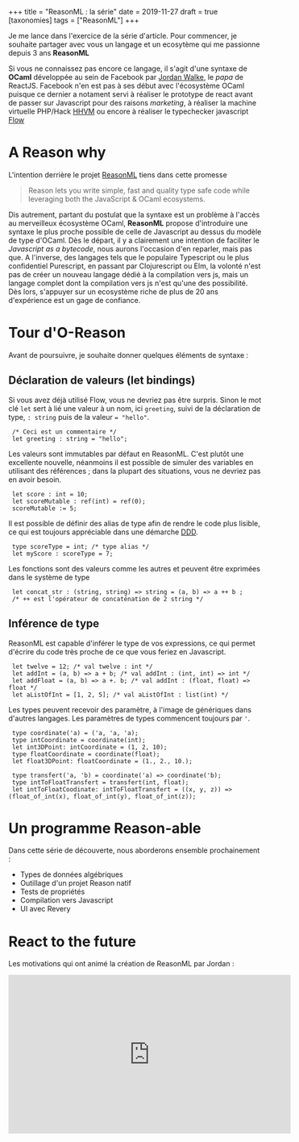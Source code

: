 +++
title = "ReasonML : la série" 
date = 2019-11-27
draft = true
[taxonomies]
tags = ["ReasonML"]
+++

Je me lance dans l'exercice de la série d'article. Pour commencer, je souhaite partager avec vous un langage et un ecosytème qui me passionne depuis 3 ans **ReasonML**

Si vous ne connaissez pas encore ce langage, il s'agit d'une syntaxe de **OCaml** développée au sein de Facebook par [Jordan Walke](https://twitter.com/jordwalke), le _papa_ de ReactJS. Facebook n'en est pas à ses début avec l'écosystème OCaml puisque ce dernier a notament servi à réaliser le prototype de react avant de passer sur Javascript pour des raisons _marketing_, à réaliser la machine virtuelle PHP/Hack [HHVM](https://github.com/facebook/hhvm/tree/master/hphp/hack) ou encore à réaliser le typechecker javascript [Flow](https://github.com/facebook/flow)

<!-- more -->

# A Reason why

L'intention derrière le projet [ReasonML](https://reasonml.github.io/) tiens dans cette promesse

> Reason lets you write simple, fast and quality type safe code while leveraging both the JavaScript & OCaml ecosystems.

Dis autrement, partant du postulat que la syntaxe est un problème à l'accès au merveilleux écosystème OCaml, **ReasonML** propose d'introduire une syntaxe le plus proche possible de celle de Javascript au dessus du modèle de type d'OCaml. Dès le départ, il y a clairement une intention de faciliter le _Javascript as a bytecode_, nous aurons l'occasion d'en reparler, mais pas que. A l'inverse, des langages tels que le populaire Typescript ou le plus confidentiel Purescript, en passant par Clojurescript ou Elm, la volonté n'est pas de créer un nouveau langage dédié à la compilation vers js, mais un langage complet dont la compilation vers js n'est qu'une des possibilité. Dès lors, s'appuyer sur un ecosystème riche de plus de 20 ans d'expérience est un gage de confiance.

# Tour d'O-Reason

Avant de poursuivre, je souhaite donner quelques éléments de syntaxe :

## Déclaration de valeurs (let bindings)

Si vous avez déjà utilisé Flow, vous ne devriez pas être surpris. Sinon le mot clé `let` sert à lié une valeur à un nom, ici `greeting`, suivi de la déclaration de type, `: string` puis de la valeur `= "hello"`.

```reason
 /* Ceci est un commentaire */
 let greeting : string = "hello";
```

Les valeurs sont immutables par défaut en ReasonML. C'est plutôt une excellente nouvelle, néanmoins il est possible de simuler des variables en utilisant des références ; dans la plupart des situations, vous ne devriez pas en avoir besoin.

```reason
 let score : int = 10;
 let scoreMutable : ref(int) = ref(0);
 scoreMutable := 5;
```

Il est possible de définir des alias de type afin de rendre le code plus lisible, ce qui est toujours appréciable dans une démarche [DDD](http://blog.infosaurus.fr/public/docs/DDDViteFait.pdf).

```reason
 type scoreType = int; /* type alias */
 let myScore : scoreType = 7;
```

Les fonctions sont des valeurs comme les autres et peuvent être exprimées dans le système de type

```reason
 let concat_str : (string, string) => string = (a, b) => a ++ b ;
 /* ++ est l'opérateur de concaténation de 2 string */
```

## Inférence de type

ReasonML est capable d'inférer le type de vos expressions, ce qui permet d'écrire du code très proche de ce que vous feriez en Javascript.

```reason
 let twelve = 12; /* val twelve : int */
 let addInt = (a, b) => a + b; /* val addInt : (int, int) => int */
 let addFloat = (a, b) => a +. b; /* val addInt : (float, float) => float */
 let aListOfInt = [1, 2, 5]; /* val aListOfInt : list(int) */
```

Les types peuvent recevoir des paramètre, à l'image de génériques dans d'autres langages. Les paramètres de types commencent toujours par `'`.

```reason
 type coordinate('a) = ('a, 'a, 'a);
 type intCoordinate = coordinate(int);
 let int3DPoint: intCoordinate = (1, 2, 10);
 type floatCoordinate = coordinate(float);
 let float3DPoint: floatCoordinate = (1., 2., 10.);

 type transfert('a, 'b) = coordinate('a) => coordinate('b);
 type intToFloatTransfert = transfert(int, float);
 let intToFloatCoodinate: intToFloatTransfert = ((x, y, z)) => (float_of_int(x), float_of_int(y), float_of_int(z));
```

# Un programme Reason-able

Dans cette série de découverte, nous aborderons ensemble prochainement :

- Types de données algébriques
- Outillage d'un projet Reason natif
- Tests de propriétés
- Compilation vers Javascript
- UI avec Revery

# React to the future

Les motivations qui ont animé la création de ReasonML par Jordan :

<iframe width="560" height="315" src="https://www.youtube.com/embed/5fG_lyNuEAw" frameborder="0" allow="accelerometer; autoplay; encrypted-media; gyroscope; picture-in-picture" allowfullscreen></iframe>

